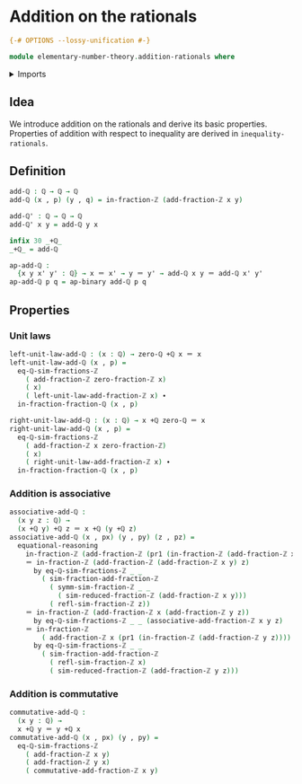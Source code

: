 # Addition on the rationals

```agda
{-# OPTIONS --lossy-unification #-}

module elementary-number-theory.addition-rationals where
```

<details><summary>Imports</summary>

```agda
open import elementary-number-theory.addition-integer-fractions
open import elementary-number-theory.integer-fractions
open import elementary-number-theory.rational-numbers
open import elementary-number-theory.reduced-integer-fractions

open import foundation.dependent-pair-types
open import foundation.identity-types
```

</details>

## Idea

We introduce addition on the rationals and derive its basic properties.
Properties of addition with respect to inequality are derived in
`inequality-rationals`.

## Definition

```agda
add-ℚ : ℚ → ℚ → ℚ
add-ℚ (x , p) (y , q) = in-fraction-ℤ (add-fraction-ℤ x y)

add-ℚ' : ℚ → ℚ → ℚ
add-ℚ' x y = add-ℚ y x

infix 30 _+ℚ_
_+ℚ_ = add-ℚ

ap-add-ℚ :
  {x y x' y' : ℚ} → x ＝ x' → y ＝ y' → add-ℚ x y ＝ add-ℚ x' y'
ap-add-ℚ p q = ap-binary add-ℚ p q
```

## Properties

### Unit laws

```agda
left-unit-law-add-ℚ : (x : ℚ) → zero-ℚ +ℚ x ＝ x
left-unit-law-add-ℚ (x , p) =
  eq-ℚ-sim-fractions-ℤ
    ( add-fraction-ℤ zero-fraction-ℤ x)
    ( x)
    ( left-unit-law-add-fraction-ℤ x) ∙
  in-fraction-fraction-ℚ (x , p)

right-unit-law-add-ℚ : (x : ℚ) → x +ℚ zero-ℚ ＝ x
right-unit-law-add-ℚ (x , p) =
  eq-ℚ-sim-fractions-ℤ
    ( add-fraction-ℤ x zero-fraction-ℤ)
    ( x)
    ( right-unit-law-add-fraction-ℤ x) ∙
  in-fraction-fraction-ℚ (x , p)
```

### Addition is associative

```agda
associative-add-ℚ :
  (x y z : ℚ) →
  (x +ℚ y) +ℚ z ＝ x +ℚ (y +ℚ z)
associative-add-ℚ (x , px) (y , py) (z , pz) =
  equational-reasoning
    in-fraction-ℤ (add-fraction-ℤ (pr1 (in-fraction-ℤ (add-fraction-ℤ x y))) z)
    ＝ in-fraction-ℤ (add-fraction-ℤ (add-fraction-ℤ x y) z)
      by eq-ℚ-sim-fractions-ℤ _ _
        ( sim-fraction-add-fraction-ℤ
          ( symm-sim-fraction-ℤ _ _
            ( sim-reduced-fraction-ℤ (add-fraction-ℤ x y)))
          ( refl-sim-fraction-ℤ z))
    ＝ in-fraction-ℤ (add-fraction-ℤ x (add-fraction-ℤ y z))
      by eq-ℚ-sim-fractions-ℤ _ _ (associative-add-fraction-ℤ x y z)
    ＝ in-fraction-ℤ
        ( add-fraction-ℤ x (pr1 (in-fraction-ℤ (add-fraction-ℤ y z))))
      by eq-ℚ-sim-fractions-ℤ _ _
        ( sim-fraction-add-fraction-ℤ
          ( refl-sim-fraction-ℤ x)
          ( sim-reduced-fraction-ℤ (add-fraction-ℤ y z)))
```

### Addition is commutative

```agda
commutative-add-ℚ :
  (x y : ℚ) →
  x +ℚ y ＝ y +ℚ x
commutative-add-ℚ (x , px) (y , py) =
  eq-ℚ-sim-fractions-ℤ
    ( add-fraction-ℤ x y)
    ( add-fraction-ℤ y x)
    ( commutative-add-fraction-ℤ x y)
```

